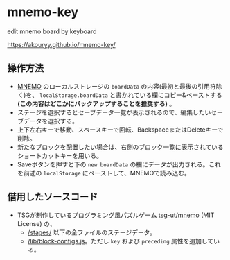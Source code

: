 # mnemo-key
edit mnemo board by keyboard

https://akouryy.github.io/mnemo-key/

## 操作方法
* [MNEMO](https://mnemo.pro) のローカルストレージの `boardData` の内容(最初と最後の引用符除く)を、 `localStorage.boardData` と書かれている欄にコピー&ペーストする **(この内容はどこかにバックアップすることを推奨する)** 。
* ステージを選択するとセーブデータ一覧が表示されるので、編集したいセーブデータを選択する。
* 上下左右キーで移動、スペースキーで回転、BackspaceまたはDeleteキーで削除。
* 新たなブロックを配置したい場合は、右側のブロック一覧に表示されているショートカットキーを用いる。
* Saveボタンを押すと下の `new boardData` の欄にデータが出力される。これを前述の `localStorage` にペーストして、MNEMOで読み込む。

## 借用したソースコード
* TSGが制作しているプログラミング風パズルゲーム [tsg-ut/mnemo](https://github.com/tsg-ut/mnemo) (MIT License) の、
    * [/stages/](https://github.com/tsg-ut/mnemo/tree/master/stages) 以下の全ファイルのステージデータ。
    * [/lib/block-configs.js](https://github.com/tsg-ut/mnemo/blob/master/lib/block-configs.js)。ただし `key` および `preceding` 属性を追加している。
